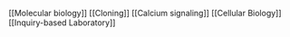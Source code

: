 [[Molecular biology]]
[[Cloning]]
[[Calcium signaling]]
[[Cellular Biology]]
[[Inquiry-based Laboratory]]
